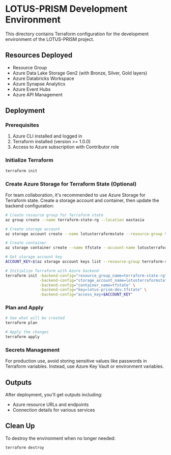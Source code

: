 # LOTUS-PRISM Development Environment

This directory contains Terraform configuration for the development environment of the LOTUS-PRISM project.

## Resources Deployed

- Resource Group
- Azure Data Lake Storage Gen2 (with Bronze, Silver, Gold layers)
- Azure Databricks Workspace
- Azure Synapse Analytics
- Azure Event Hubs
- Azure API Management

## Deployment

### Prerequisites

1. Azure CLI installed and logged in
2. Terraform installed (version >= 1.0.0)
3. Access to Azure subscription with Contributor role

### Initialize Terraform

```bash
terraform init
```

### Create Azure Storage for Terraform State (Optional)

For team collaboration, it's recommended to use Azure Storage for Terraform state. 
Create a storage account and container, then update the backend configuration:

```bash
# Create resource group for Terraform state
az group create --name terraform-state-rg --location eastasia

# Create storage account
az storage account create --name lotusterraformstate --resource-group terraform-state-rg --sku Standard_LRS

# Create container
az storage container create --name tfstate --account-name lotusterraformstate

# Get storage account key
ACCOUNT_KEY=$(az storage account keys list --resource-group terraform-state-rg --account-name lotusterraformstate --query [0].value -o tsv)

# Initialize Terraform with Azure backend
terraform init -backend-config="resource_group_name=terraform-state-rg" \
               -backend-config="storage_account_name=lotusterraformstate" \
               -backend-config="container_name=tfstate" \
               -backend-config="key=lotus-prism-dev.tfstate" \
               -backend-config="access_key=$ACCOUNT_KEY"
```

### Plan and Apply

```bash
# See what will be created
terraform plan

# Apply the changes
terraform apply
```

### Secrets Management

For production use, avoid storing sensitive values like passwords in Terraform variables.
Instead, use Azure Key Vault or environment variables.

## Outputs

After deployment, you'll get outputs including:

- Azure resource URLs and endpoints
- Connection details for various services

## Clean Up

To destroy the environment when no longer needed:

```bash
terraform destroy
``` 